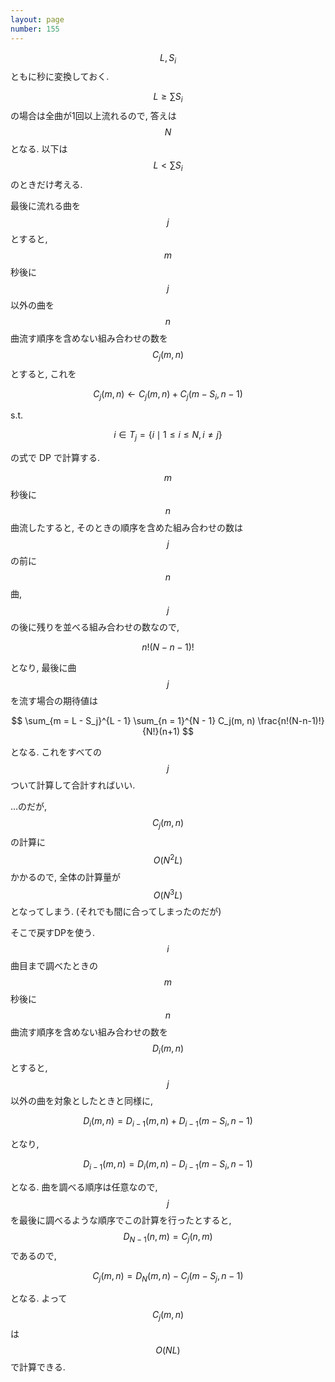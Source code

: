 ```yaml
---
layout: page
number: 155
---
```

$$ L, S_i $$ ともに秒に変換しておく.

$$ L \geq \sum S_i $$ の場合は全曲が1回以上流れるので, 答えは $$ N $$ となる. 以下は $$ L \lt \sum S_i $$ のときだけ考える.

最後に流れる曲を $$ j $$ とすると, $$ m $$ 秒後に $$ j $$ 以外の曲を $$ n $$ 曲流す順序を含めない組み合わせの数を $$ C_j(m, n) $$ とすると, これを

$$
C_j(m, n) \leftarrow C_j(m, n) + C_j(m - S_i, n - 1)
$$

s.t.

$$
i \in T_j = \{i \mid 1 \leq i \leq N, i \neq j \}
$$

の式で DP で計算する.

$$ m $$ 秒後に $$ n $$ 曲流したすると, そのときの順序を含めた組み合わせの数は $$ j $$ の前に $$ n $$ 曲, $$ j $$ の後に残りを並べる組み合わせの数なので,

$$
n!(N-n-1)!
$$

となり, 最後に曲 $$ j $$ を流す場合の期待値は

$$
\sum_{m = L - S_j}^{L - 1} \sum_{n = 1}^{N - 1} C_j(m, n) \frac{n!(N-n-1)!}{N!}(n+1)
$$

となる. これをすべての $$ j $$ ついて計算して合計すればいい.

…のだが, $$ C_j(m, n) $$ の計算に $$ O(N^2L) $$ かかるので, 全体の計算量が $$ O(N^3L) $$ となってしまう. (それでも間に合ってしまったのだが)

そこで戻すDPを使う. $$ i $$ 曲目まで調べたときの $$ m $$ 秒後に $$ n $$ 曲流す順序を含めない組み合わせの数を $$ D_i(m, n) $$ とすると, $$ j $$ 以外の曲を対象としたときと同様に,

$$
D_i(m, n) = D_{i-1}(m, n) + D_{i-1}(m - S_i, n - 1)
$$

となり,

$$
D_{i-1}(m, n) = D_i(m, n) - D_{i-1}(m - S_i, n - 1)
$$

となる. 曲を調べる順序は任意なので, $$ j $$ を最後に調べるような順序でこの計算を行ったとすると, $$ D_{N-1}(n, m) = C_j(n, m) $$ であるので,

$$
C_j(m, n) = D_N(m, n) - C_j(m - S_j, n - 1)
$$

となる. よって $$ C_j(m, n) $$ は $$ O(NL) $$ で計算できる.
